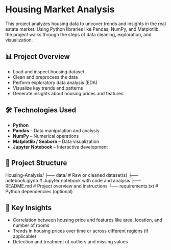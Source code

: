 # Housing Market Analysis

This project analyzes housing data to uncover trends and insights in the real estate market. Using Python libraries like Pandas, NumPy, and Matplotlib, the project walks through the steps of data cleaning, exploration, and visualization.

## 📊 Project Overview

- Load and inspect housing dataset
- Clean and preprocess the data
- Perform exploratory data analysis (EDA)
- Visualize key trends and patterns
- Generate insights about housing prices and features

## 🛠️ Technologies Used

- **Python**
- **Pandas** – Data manipulation and analysis
- **NumPy** – Numerical operations
- **Matplotlib / Seaborn** – Data visualization
- **Jupyter Notebook** – Interactive development

## 📁 Project Structure

Housing-Analysis/
├── data/ # Raw or cleaned dataset(s)
├── notebook.ipynb # Jupyter notebook with code and analysis
├── README.md # Project overview and instructions
└── requirements.txt # Python dependencies (optional)


## 📌 Key Insights

- Correlation between housing price and features like area, location, and number of rooms
- Trends in housing prices over time or across different regions (if applicable)
- Detection and treatment of outliers and missing values

